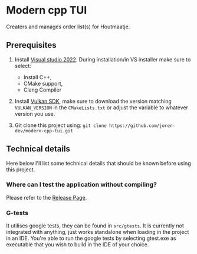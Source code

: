 # Modern cpp TUI
Creaters and manages order list(s) for Houtmaatje.

## Prerequisites
1. Install [Visual studio 2022](https://visualstudio.microsoft.com/vs/). During installation/in VS installer make sure to select:
	- Install C++, 
    - CMake support,
    - Clang Compiler

2. Install [Vulkan SDK](https://vulkan.lunarg.com/), make sure to download the version matching `VULKAN_VERSION` in the `CMakeLists.txt` or adjust the variable to whatever version you use.

3. Git clone this project using: `git clone https://github.com/joren-dev/modern-cpp-tui.git`


## Technical details
Here below I'll list some technical details that should be known before using this project.

### Where can I test the application without compiling?
Please refer to the [Release Page](https://github.com/joren-dev/modern-cpp-tui/releases).

### G-tests
It utilises google tests, they can be found in `src/gtests`. It is currently not integrated with anything, just works standalone when loading in the project in an IDE.
You're able to run the google tests by selecting gtest.exe as executable that you wish to build in the IDE of your choice.
